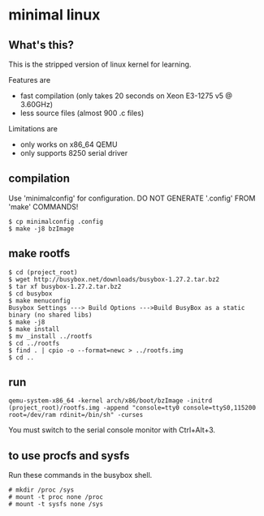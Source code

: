 # minimal linux

## What's this?

This is the stripped version of linux kernel for learning.

Features are
* fast compilation (only takes 20 seconds on Xeon E3-1275 v5 @ 3.60GHz)
* less source files (almost 900 .c files)

Limitations are
* only works on x86_64 QEMU
* only supports 8250 serial driver

## compilation

Use 'minimalconfig' for configuration. DO NOT GENERATE '.config' FROM 'make' COMMANDS!

```
$ cp minimalconfig .config
$ make -j8 bzImage
```
## make rootfs
```
$ cd (project_root)
$ wget http://busybox.net/downloads/busybox-1.27.2.tar.bz2
$ tar xf busybox-1.27.2.tar.bz2
$ cd busybox
$ make menuconfig
Busybox Settings ---> Build Options --->Build BusyBox as a static binary (no shared libs)
$ make -j8
$ make install
$ mv _install ../rootfs
$ cd ../rootfs
$ find . | cpio -o --format=newc > ../rootfs.img
$ cd ..
```

## run
```
qemu-system-x86_64 -kernel arch/x86/boot/bzImage -initrd (project_root)/rootfs.img -append "console=tty0 console=ttyS0,115200 root=/dev/ram rdinit=/bin/sh" -curses
```

You must switch to the serial console monitor with Ctrl+Alt+3.

## to use procfs and sysfs
Run these commands in the busybox shell.

```
# mkdir /proc /sys
# mount -t proc none /proc
# mount -t sysfs none /sys
```